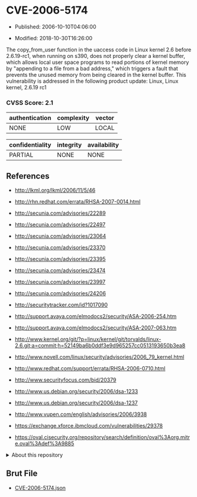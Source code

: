 # CVE-2006-5174

- Published: 2006-10-10T04:06:00

- Modified: 2018-10-30T16:26:00

The copy_from_user function in the uaccess code in Linux kernel 2.6 before 2.6.19-rc1, when running on s390, does not properly clear a kernel buffer, which allows local user space programs to read portions of kernel memory by "appending to a file from a bad address," which triggers a fault that prevents the unused memory from being cleared in the kernel buffer. This vulnerability is addressed in the following product update:
Linux, Linux kernel, 2.6.19 rc1

### CVSS Score: **2.1**

| authentication | complexity | vector |
| --- | --- | --- |
| NONE | LOW | LOCAL |

| confidentiality | integrity | availability |
| --- | --- | --- |
| PARTIAL | NONE | NONE |

## References

* http://lkml.org/lkml/2006/11/5/46

* http://rhn.redhat.com/errata/RHSA-2007-0014.html

* http://secunia.com/advisories/22289

* http://secunia.com/advisories/22497

* http://secunia.com/advisories/23064

* http://secunia.com/advisories/23370

* http://secunia.com/advisories/23395

* http://secunia.com/advisories/23474

* http://secunia.com/advisories/23997

* http://secunia.com/advisories/24206

* http://securitytracker.com/id?1017090

* http://support.avaya.com/elmodocs2/security/ASA-2006-254.htm

* http://support.avaya.com/elmodocs2/security/ASA-2007-063.htm

* http://www.kernel.org/git/?p=linux/kernel/git/torvalds/linux-2.6.git;a=commit;h=52149ba6b0ddf3e9d965257cc0513193650b3ea8

* http://www.novell.com/linux/security/advisories/2006_79_kernel.html

* http://www.redhat.com/support/errata/RHSA-2006-0710.html

* http://www.securityfocus.com/bid/20379

* http://www.us.debian.org/security/2006/dsa-1233

* http://www.us.debian.org/security/2006/dsa-1237

* http://www.vupen.com/english/advisories/2006/3938

* https://exchange.xforce.ibmcloud.com/vulnerabilities/29378

* https://oval.cisecurity.org/repository/search/definition/oval%3Aorg.mitre.oval%3Adef%3A9885

<details>
<summary>About this repository</summary> 

  This repository is part of the project [Live Hack CVE](https://github.com/Live-Hack-CVE). Main website can be found [www.live-hack.org](https://www.live-hack.org) 
  
  Made by [Sn0wAlice](https://github.com/Sn0wAlice) for the people that care about security and need to have a feed of the latest CVEs. Hope you enjoy it, don't forget to star the repo and follow me on [Twitter](https://twitter.com/Sn0wAlice) and [Github](https://github.com/Sn0wAlice). And that is my [personnal website](https://www.alice-snow.me/)

  - [Home Page](https://github.com/Live-Hack-CVE)
  - [Framework](https://github.com/Live-Hack-CVE/cve-framework)
  - [CVE database](https://github.com/Live-Hack-CVE/full_database)
  - [Changelog](https://github.com/Live-Hack-CVE/Changelog)
</details>

## Brut File

* [CVE-2006-5174.json](https://raw.githubusercontent.com/Live-Hack-CVE/full_database/main/cves/2006/CVE-2006-5174.json)

